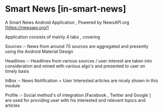 # Smart News [in-smart-news]

A Smart News Android Application , Powered by NewsAPI.org [https://newsapi.org/]

Application consists of mainly 4 tabs , covering 

Sources :-  News from around 70 sources are aggregated and presently using the Android Material Design

Headlines :- Headlines from various sources / user interest are taken into consideration and mined with various algo's and presented to user on timely basis

InBox :- News Notification + User Interested articles are nicely shown in this module

Profile :- Social method's of integration [Facebook , Twitter and Google ] are used for providing user with his interested  and relevant topics and articles



